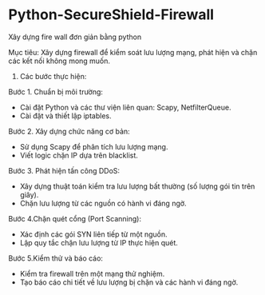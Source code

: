 # Python-SecureShield-Firewall
Xây dựng fire wall đơn giản bằng python

Mục tiêu: Xây dựng firewall để kiểm soát lưu lượng mạng, phát hiện và chặn các kết nối không mong muốn.
1. Các bước thực hiện:</br>

Bước 1. Chuẩn bị môi trường:
  - Cài đặt Python và các thư viện liên quan: Scapy, NetfilterQueue.
  - Cài đặt và thiết lập iptables.

Bước 2. Xây dựng chức năng cơ bản: </br>
  - Sử dụng Scapy để phân tích lưu lượng mạng.</br>
  - Viết logic chặn IP dựa trên blacklist.

Bước 3. Phát hiện tấn công DDoS:</br>
- Xây dựng thuật toán kiểm tra lưu lượng bất thường (số lượng gói tin trên giây).</br>
- Chặn lưu lượng từ các nguồn có hành vi đáng ngờ.

Bước 4.Chặn quét cổng (Port Scanning):</br>
- Xác định các gói SYN liên tiếp từ một nguồn.</br>
- Lập quy tắc chặn lưu lượng từ IP thực hiện quét.

Bước 5.Kiểm thử và báo cáo:</br>
- Kiểm tra firewall trên một mạng thử nghiệm. </br>
- Tạo báo cáo chi tiết về lưu lượng bị chặn và các hành vi đáng ngờ.




